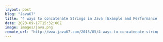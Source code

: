 ```yaml
---
layout: post
blog: "Java67"
title: "4 ways to concatenate Strings in Java [Example and Performance]"
date: 2023-09-17T15:32:00Z
image: images/java.png
remote_url: "http://www.java67.com/2015/05/4-ways-to-concatenate-strings-in-java.html"
---
```

